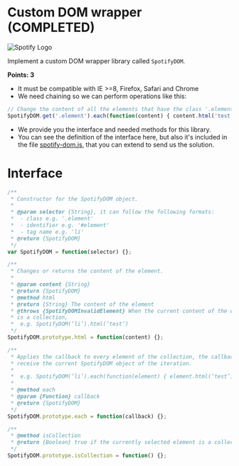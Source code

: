 Custom DOM wrapper (COMPLETED)
==================
![Spotify Logo](../resources/spotify-logo.png)

Implement a custom DOM wrapper library called `SpotifyDOM`.

**Points: 3**

* It must be compatible with IE >=8, Firefox, Safari and Chrome
* We need chaining so we can perform operations like this:

```javascript
// Change the content of all the elements that have the class '.element'
SpotifyDOM.get('.element').each(function(content) { content.html('test'); });
```

* We provide you the interface and needed methods for this library.
* You can see the definition of the interface here, but also it's included
in the file [spotify-dom.js](./spotify-dom.js), that you can extend to
send us the solution.

Interface
=========

```javascript
/**
 * Constructor for the SpotifyDOM object.
 *
 * @param selector {String}, it can follow the following formats:
 *  - class e.g. '.element'
 *  - identifier e.g. '#element'
 *  - tag name e.g. 'li'
 * @return {SpotifyDOM}
 */
var SpotifyDOM = function(selector) {};

/**
 * Changes or returns the content of the element.
 *
 * @param content {String}
 * @return {SpotifyDOM}
 * @method html
 * @return {String} The content of the element
 * @throws {SpotifyDOMInvalidElement} When the current content of the wrapper
 * is a collection,
 *  e.g. SpotifyDOM(‘li’).html(‘test’)
 */
SpotifyDOM.prototype.html = function(content) {};

/**
 * Applies the callback to every element of the collection, the callback will
 * receive the current SpotifyDOM object of the iteration.
 *
 *  e.g. SpotifyDOM(‘li’).each(function(element) { element.html(‘test’); });
 *
 * @method each
 * @param {Function} callback
 * @return {SpotifyDOM}
 */
SpotifyDOM.prototype.each = function(callback) {};

/**
 * @method isCollection
 * @return {Boolean} true if the currently selected element is a collection(e.g. ‘li’).
 */
SpotifyDOM.prototype.isCollection = function() {};
```

